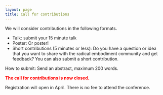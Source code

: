 ```yaml
---
layout: page
title: Call for contributions
---
```

We will consider contributions in the following formats.

- Talk: submit your 15 minute talk 
- Poster: Or poster!
- Short contributions (5 minutes or less): Do you have a question or idea that you want to share with the radical embodiment community and get feedback? You can also submit a short contribution.

How to submit: Send an abstract, maximum 200 words.

<span style="color:red">**The call for contributions is now closed.**</span>

Registration will open in April. There is no fee to attend the conference.

